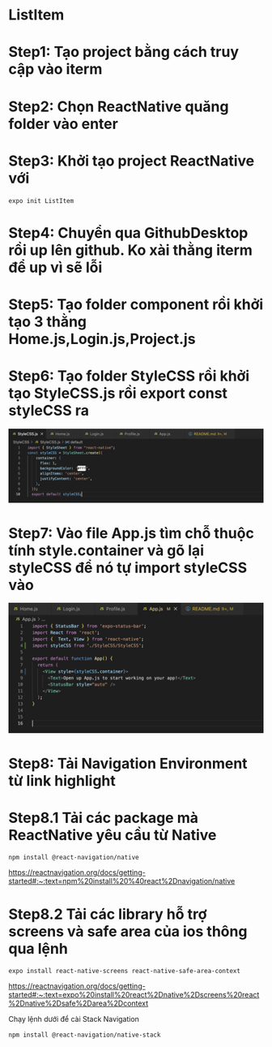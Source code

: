 # ListItem

# Step1: Tạo project bằng cách truy cập vào iterm
# Step2: Chọn ReactNative quăng folder vào enter
# Step3: Khởi tạo project ReactNative với 
```
expo init ListItem
```
# Step4: Chuyển qua GithubDesktop rồi up lên github. Ko xài thằng iterm để up vì sẽ lỗi
# Step5: Tạo folder component rồi khởi tạo 3 thằng Home.js,Login.js,Project.js
# Step6: Tạo folder StyleCSS rồi khởi tạo StyleCSS.js rồi export const styleCSS ra
![](2022-08-08-06-03-15.png)
# Step7: Vào file App.js tìm chỗ thuộc tính style.container và gõ lại styleCSS để nó tự import styleCSS vào
![](2022-08-08-06-05-20.png)
# Step8: Tải Navigation Environment từ link highlight
# Step8.1 Tải các package mà ReactNative yêu cầu từ Native
```
npm install @react-navigation/native
```
https://reactnavigation.org/docs/getting-started#:~:text=npm%20install%20%40react%2Dnavigation/native
# Step8.2 Tải các library hỗ trợ screens và safe area của ios thông qua lệnh

```
expo install react-native-screens react-native-safe-area-context
```
https://reactnavigation.org/docs/getting-started#:~:text=expo%20install%20react%2Dnative%2Dscreens%20react%2Dnative%2Dsafe%2Darea%2Dcontext

Chạy lệnh dưới để cài Stack Navigation
```
npm install @react-navigation/native-stack
```
